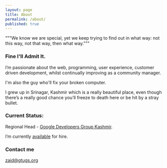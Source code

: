 ```yaml
---
layout: page
title: About
permalink: /about/
published: true
---
```


"""We know we are special, yet we keep trying to find out in what way: not this way, not that way, then what way."""

### Fine I'll Admit It.

I’m passionate about the web, programming, user experience, customer driven development, whilst continually improving as a community manager.

I'm also the guy who'll fix your broken computer. 

I grew up in Srinagar, Kashmir  which is a really beautiful place, even though there’s a really good chance you’ll freeze to death here or be hit by a stray bullet.



### Current Status:

Regional Head - [Google Developers Group Kashmir](http://www.gdgkashmir.com). 

I’m currently [available](mailto:zaid@gtugs.org) for hire.

### Contact me

[zaid@gtugs.org](mailto:zaid@gtugs.org)
